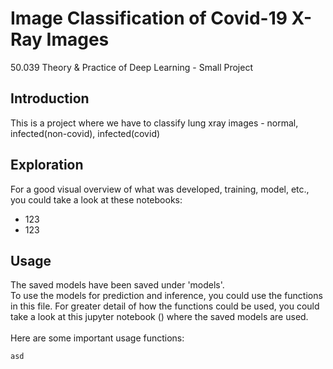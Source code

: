 # Image Classification of Covid-19 X-Ray Images
50.039 Theory & Practice of Deep Learning - Small Project

## Introduction
This is a project where we have to classify lung xray images - normal, infected(non-covid), infected(covid)  

## Exploration
For a good visual overview of what was developed, training, model, etc., 
you could take a look at these notebooks:  
- 123
- 123


## Usage
The saved models have been saved under 'models'.   
To use the models for prediction and inference, you could use the functions
in this file. For greater detail of how the functions could be used, you could take a look at this jupyter notebook () 
where the saved models are used.  
<br/>
Here are some important usage functions:
```python
asd
```
